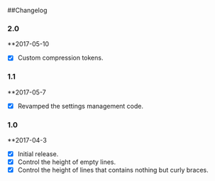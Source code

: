 
##Changelog

### 2.0

**2017-05-10

- [x] Custom compression tokens.

### 1.1

**2017-05-7

- [x] Revamped the settings management code.

### 1.0

**2017-04-3

- [x] Initial release.
- [x] Control the height of empty lines.
- [x] Control the height of lines that contains nothing but curly braces.